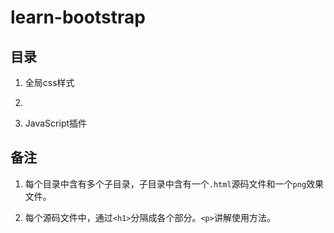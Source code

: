 # learn-bootstrap

## 目录

1. 全局css样式

2. [组件]: https://github.com/owen1190/learn-bootstrap/tree/master/2.%E7%BB%84%E4%BB%B6

3. JavaScript插件


## 备注

1. 每个目录中含有多个子目录，子目录中含有一个`.html`源码文件和一个`png`效果文件。
2. 每个源码文件中，通过`<h1>`分隔成各个部分。`<p>`讲解使用方法。

   ​